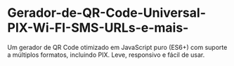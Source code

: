 # Gerador-de-QR-Code-Universal-PIX-Wi-FI-SMS-URLs-e-mais-
Um gerador de QR Code otimizado em JavaScript puro (ES6+) com suporte a múltiplos formatos, incluindo PIX. Leve, responsivo e fácil de usar.
